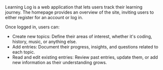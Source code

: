 Learning Log is a web application that lets users track their learning journey.  The homepage provides an overview of the site, inviting users to either register for an account or log in. 

Once logged in, users can:

* Create new topics:  Define their areas of interest, whether it's coding, history, music, or anything else.
* Add entries:  Document their progress, insights, and questions related to each topic.
* Read and edit existing entries:  Review past entries, update them, or add new information as their understanding grows.